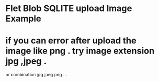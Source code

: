 # Flet Blob SQLITE upload Image Example

# if you can error after upload the image like png . try image extension jpg ,jpeg .
or combination jpg jpeg png ...
